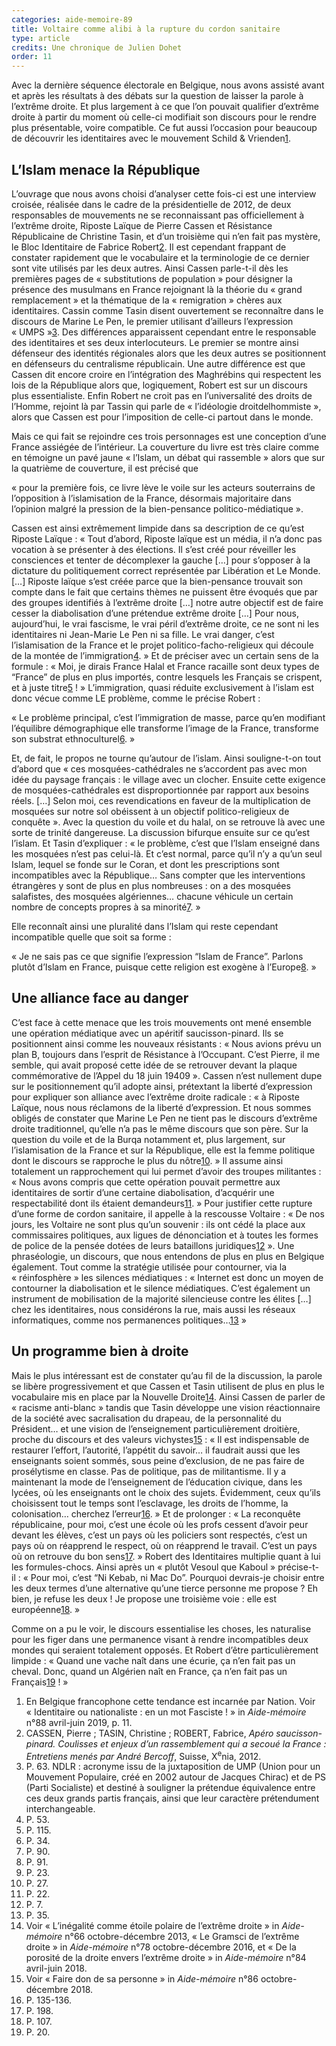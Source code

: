 ```yaml
---
categories: aide-memoire-89
title: Voltaire comme alibi à la rupture du cordon sanitaire
type: article
credits: Une chronique de Julien Dohet
order: 11
---
```

Avec la dernière séquence électorale en Belgique, nous avons assisté avant et après les résultats à des débats sur la question de laisser la parole à l’extrême droite. Et plus largement à ce que l’on pouvait qualifier d’extrême droite à partir du moment où celle-ci modifiait son discours pour le rendre plus présentable, voire compatible. Ce fut aussi l’occasion pour beaucoup de découvrir les identitaires avec le mouvement Schild & Vrienden[1](#footnote-1).

## L’Islam menace la République

L’ouvrage que nous avons choisi d’analyser cette fois-ci est une interview croisée, réalisée dans le cadre de la présidentielle de 2012, de deux responsables de mouvements ne se reconnaissant pas officiellement à l’extrême droite, Riposte Laïque de Pierre Cassen et Résistance Républicaine de Christine Tasin, et d’un troisième qui n’en fait pas mystère, le Bloc Identitaire de Fabrice Robert[2](#footnote-2). Il est cependant frappant de constater rapidement que le vocabulaire et la terminologie de ce dernier sont vite utilisés par les deux autres. Ainsi Cassen parle-t-il dès les premières pages de « substitutions de population » pour désigner la présence des musulmans en France rejoignant là la théorie du « grand remplacement » et la thématique de la « remigration » chères aux identitaires. Cassin comme Tasin disent ouvertement se reconnaître dans le discours de Marine Le Pen, le premier utilisant d’ailleurs l’expression « UMPS »[3](#footnote-3). Des différences apparaissent cependant entre le responsable des identitaires et ses deux interlocuteurs. Le premier se montre ainsi défenseur des identités régionales alors que les deux autres se positionnent en défenseurs du centralisme républicain. Une autre différence est que Cassen dit encore croire en l’intégration des Maghrébins qui respectent les lois de la République alors que, logiquement, Robert est sur un discours plus essentialiste. Enfin Robert ne croit pas en l’universalité des droits de l’Homme, rejoint là par Tassin qui parle de « l’idéologie droitdelhommiste », alors que Cassen est pour l’imposition de celle-ci partout dans le monde.

Mais ce qui fait se rejoindre ces trois personnages est une conception d’une France assiégée de l’intérieur. La couverture du livre est très claire comme en témoigne un pavé jaune « l’Islam, un débat qui rassemble » alors que sur la quatrième de couverture, il est précisé que

« pour la première fois, ce livre lève le voile sur les acteurs souterrains de l’opposition à l’islamisation de la France, désormais majoritaire dans l’opinion malgré la pression de la bien-pensance politico-médiatique ».

Cassen est ainsi extrêmement limpide dans sa description de ce qu’est Riposte Laïque : « Tout d’abord, Riposte laïque est un média, il n’a donc pas vocation à se présenter à des élections. Il s’est créé pour réveiller les consciences et tenter de décomplexer la gauche \[…] pour s’opposer à la dictature du politiquement correct représentée par Libération et Le Monde. \[…] Riposte laïque s’est créée parce que la bien-pensance trouvait son compte dans le fait que certains thèmes ne puissent être évoqués que par des groupes identifiés à l’extrême droite \[…] notre autre objectif est de faire cesser la diabolisation d’une prétendue extrême droite \[…] Pour nous, aujourd’hui, le vrai fascisme, le vrai péril d’extrême droite, ce ne sont ni les identitaires ni Jean-Marie Le Pen ni sa fille. Le vrai danger, c’est l’islamisation de la France et le projet politico-facho-religieux qui découle de la montée de l’immigration[4](#footnote-4). » Et de préciser avec un certain sens de la formule : « Moi, je dirais France Halal et France racaille sont deux types de “France” de plus en plus importés, contre lesquels les Français se crispent, et à juste titre[5](#footnote-5) ! » L’immigration, quasi réduite exclusivement à l’islam est donc vécue comme LE problème, comme le précise Robert :

« Le problème principal, c’est l’immigration de masse, parce qu’en modifiant l’équilibre démographique elle transforme l’image de la France, transforme son substrat ethnoculturel[6](#footnote-6). »

Et, de fait, le propos ne tourne qu’autour de l’islam. Ainsi souligne-t-on tout d’abord que « ces mosquées-cathédrales ne s’accordent pas avec mon idée du paysage français : le village avec un clocher. Ensuite cette exigence de mosquées-cathédrales est disproportionnée par rapport aux besoins réels. \[…] Selon moi, ces revendications en faveur de la multiplication de mosquées sur notre sol obéissent à un objectif politico-religieux de conquête ». Avec la question du voile et du halal, on se retrouve là avec une sorte de trinité dangereuse. La discussion bifurque ensuite sur ce qu’est l’islam. Et Tasin d’expliquer : « le problème, c’est que l’Islam enseigné dans les mosquées n’est pas celui-là. Et c’est normal, parce qu’il n’y a qu’un seul Islam, lequel se fonde sur le Coran, et dont les prescriptions sont incompatibles avec la République… Sans compter que les interventions étrangères y sont de plus en plus nombreuses : on a des mosquées salafistes, des mosquées algériennes… chacune véhicule un certain nombre de concepts propres à sa minorité[7](#footnote-7). »

Elle reconnaît ainsi une pluralité dans l’Islam qui reste cependant incompatible quelle que soit sa forme :

« Je ne sais pas ce que signifie l’expression “Islam de France”. Parlons plutôt d’Islam en France, puisque cette religion est exogène à l’Europe[8](#footnote-8). » 

## Une alliance face au danger

C’est face à cette menace que les trois mouvements ont mené ensemble une opération médiatique avec un apéritif saucisson-pinard. Ils se positionnent ainsi comme les nouveaux résistants : « Nous avions prévu un plan B, toujours dans l’esprit de Résistance à l’Occupant. C’est Pierre, il me semble, qui avait proposé cette idée de se retrouver devant la plaque commémorative de l’Appel du 18 juin 19409 ». Cassen n’est nullement dupe sur le positionnement qu’il adopte ainsi, prétextant la liberté d’expression pour expliquer son alliance avec l’extrême droite radicale : « à Riposte Laïque, nous nous réclamons de la liberté d’expression. Et nous sommes obligés de constater que Marine Le Pen ne tient pas le discours d’extrême droite traditionnel, qu’elle n’a pas le même discours que son père. Sur la question du voile et de la Burqa notamment et, plus largement, sur l’islamisation de la France et sur la République, elle est la femme politique dont le discours se rapproche le plus du nôtre[10](#footnote-10). » Il assume ainsi totalement un rapprochement qui lui permet d’avoir des troupes militantes : « Nous avons compris que cette opération pouvait permettre aux identitaires de sortir d’une certaine diabolisation, d’acquérir une respectabilité dont ils étaient demandeurs[11](#footnote-11). » Pour justifier cette rupture d’une forme de cordon sanitaire, il appelle à la rescousse Voltaire : « De nos jours, les Voltaire ne sont plus qu’un souvenir : ils ont cédé la place aux commissaires politiques, aux ligues de dénonciation et à toutes les formes de police de la pensée dotées de leurs bataillons juridiques[12](#footnote-12) ». Une phraséologie, un discours, que nous entendons de plus en plus en Belgique également. Tout comme la stratégie utilisée pour contourner, via la « réinfosphère » les silences médiatiques : « Internet est donc un moyen de contourner la diabolisation et le silence médiatiques. C’est également un instrument de mobilisation de la majorité silencieuse contre les élites \[…] chez les identitaires, nous considérons la rue, mais aussi les réseaux informatiques, comme nos permanences politiques…[13](#footnote-13) »

## Un programme bien à droite

Mais le plus intéressant est de constater qu’au fil de la discussion, la parole se libère progressivement et que Cassen et Tasin utilisent de plus en plus le vocabulaire mis en place par la Nouvelle Droite[14](#footnote-14). Ainsi Cassen de parler de « racisme anti-blanc » tandis que Tasin développe une vision réactionnaire de la société avec sacralisation du drapeau, de la personnalité du Président… et une vision de l’enseignement particulièrement droitière, proche du discours et des valeurs vichystes[15](#footnote-15) : « Il est indispensable de restaurer l’effort, l’autorité, l’appétit du savoir… il faudrait aussi que les enseignants soient sommés, sous peine d’exclusion, de ne pas faire de prosélytisme en classe. Pas de politique, pas de militantisme. Il y a maintenant la mode de l’enseignement de l’éducation civique, dans les lycées, où les enseignants ont le choix des sujets. Évidemment, ceux qu’ils choisissent tout le temps sont l’esclavage, les droits de l’homme, la colonisation… cherchez l’erreur[16](#footnote-16). » Et de prolonger : « La reconquête républicaine, pour moi, c’est une école où les profs cessent d’avoir peur devant les élèves, c’est un pays où les policiers sont respectés, c’est un pays où on réapprend le respect, où on réapprend le travail. C’est un pays où on retrouve du bon sens[17](#footnote-17). » Robert des Identitaires multiplie quant à lui les formules-chocs. Ainsi après un « plutôt Vesoul que Kaboul » précise-t-il : « Pour moi, c’est “Ni Kebab, ni Mac Do”. Pourquoi devrais-je choisir entre les deux termes d’une alternative qu’une tierce personne me propose ? Eh bien, je refuse les deux ! Je propose une troisième voie : elle est européenne[18](#footnote-18). »

Comme on a pu le voir, le discours essentialise les choses, les naturalise pour les figer dans une permanence visant à rendre incompatibles deux mondes qui seraient totalement opposés. Et Robert d’être particulièrement limpide : « Quand une vache naît dans une écurie, ça n’en fait pas un cheval. Donc, quand un Algérien naît en France, ça n’en fait pas un Français[19](#footnote-19) ! »

1. En Belgique francophone cette tendance est incarnée par Nation. Voir « Identitaire ou nationaliste : en un mot Fasciste ! » in _Aide-mémoire_ n°88 avril-juin 2019, p. 11.
2. CASSEN, Pierre ; TASIN, Christine ; ROBERT, Fabrice, _Apéro saucisson-pinard. Coulisses et enjeux d’un rassemblement qui a secoué la France : Entretiens menés par André Bercoff_, Suisse, X<sup>e</sup>nia, 2012.
3. P. 63. NDLR : acronyme issu de la juxtaposition de UMP (Union pour un Mouvement Populaire, créé en 2002 autour de Jacques Chirac) et de PS (Parti Socialiste) et destiné à souligner la prétendue équivalence entre ces deux grands partis français, ainsi que leur caractère prétendument interchangeable.
4. P. 53.
5. P. 115.
6. P. 34.
7. P. 90.
8. P. 91.
9. P. 23.
10. P. 27.
11. P. 22.
12. P. 7.
13. P. 35.
14. Voir « L’inégalité comme étoile polaire de l’extrême droite » in _Aide-mémoire_ n°66 octobre-décembre 2013, « Le Gramsci de l’extrême droite » in _Aide-mémoire_ n°78 octobre-décembre 2016, et « De la porosité de la droite envers l’extrême droite » in _Aide-mémoire_ n°84 avril-juin 2018.
15. Voir « Faire don de sa personne » in _Aide-mémoire_ n°86 octobre-décembre 2018.
16. P. 135-136.
17. P. 198.
18. P. 107.
19. P. 20.
